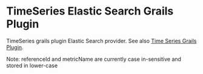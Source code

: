 TimeSeries Elastic Search Grails Plugin
=======================================

TimeSeries grails plugin Elastic Search provider. See also [Time Series Grails Plugin](https://github.com/bertramdev/timeseries).

Note: referenceId and metricName are currently case in-sensitive and stored in lower-case
